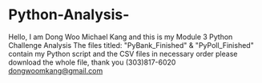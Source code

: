 # Python-Analysis-
Hello, I am Dong Woo Michael Kang and this is my Module 3 Python Challenge Analysis
The files titled: "PyBank_Finished" & "PyPoll_Finished" contain my Python script and the CSV files in necessary order
please download the whole file, thank you
(303)817-6020
dongwoomkang@gmail.com
